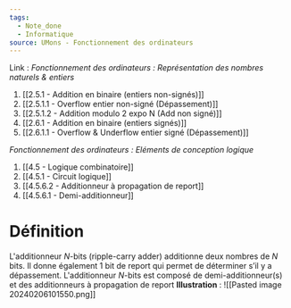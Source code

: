 ```yaml
---
tags:
  - Note_done
  - Informatique
source: UMons - Fonctionnement des ordinateurs
---
```


Link :
_Fonctionnement des ordinateurs : Représentation des nombres naturels & entiers_
1. [[2.5.1 - Addition en binaire (entiers non-signés)]]
2. [[2.5.1.1 - Overflow entier non-signé (Dépassement)]]
3. [[2.5.1.2 - Addition modulo 2 expo N (Add non signé)]]
4. [[2.6.1 - Addition en binaire (entiers signés)]]
5. [[2.6.1.1 - Overflow & Underflow entier signé (Dépassement)]]

_Fonctionnement des ordinateurs : Eléments de conception logique_
1. [[4.5 - Logique combinatoire]]
2. [[4.5.1 - Circuit logique]]
3. [[4.5.6.2 - Additionneur à propagation de report]]
4. [[4.5.6.1 - Demi-additionneur]]

# Définition
L'additionneur $N$-bits (ripple-carry adder) additionne deux nombres de $N$ bits. Il donne également 1 bit de report qui permet de déterminer s’il y a dépassement.
L'additionneur $N$-bits est composé de demi-additionneur(s) et des additionneurs à propagation de report 
**Illustration** : ![[Pasted image 20240206101550.png]]
